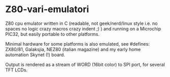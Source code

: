# Z80-vari-emulatori
Z80 cpu emulator written in C (readable, not geek/nerd/linux style i.e. no spaces no logic crazy macros crazy indent ;) ) and running on a Microchip PIC32, 
but easily portable to other platforms.

Minimal hardware for some platforms is also emulated, see #defines: ZX80/81, Galaksjia, NEZ80 (italian magazine) and my early home automation Skynet (!) board.

Output is rendered as a stream of WORD (16bit color) to SPI port, for several TFT LCDs.
